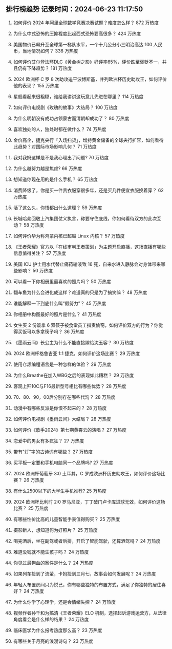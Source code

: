 
## 排行榜趋势 记录时间：2024-06-23 11:17:50
  
  1. 如何评价 2024 年阿里全球数学竞赛决赛试题？难度怎么样？ 872 万热度
    
  2. 为什么中式恐怖的压抑程度比起西式恐怖要高很多？ 424 万热度
    
  3. 美国物价已飙升至全球第一梯队水平，一个十几公分小三明治高达 100 人民币，当地情况如何？ 336 万热度
    
  4. 如何评价艾尔登法环DLC《黄金树之影》好评率65%，评价跌至褒贬不一，并且仍有下降趋势？ 181 万热度
    
  5. 2024 欧洲杯 C 罗 8 次助攻追平波博斯基，并列欧洲杯历史助攻王，如何评价他的表现？ 155 万热度
    
  6. 星舰看起来很粗糙，谁给我讲讲这玩意儿先进在哪里？ 114 万热度
    
  7. 如何评价电视剧《玫瑰的故事》大结局？ 100 万热度
    
  8. 为什么明朝没有成功占领蒙古而清朝却成功了？ 80 万热度
    
  9. 喜欢独处的人，独处时都在做什么？ 74 万热度
    
  10. 金价高企，捷克央行「入场扫货」，增持黄金储备的全球央行扩容，如何看待此趋势？对国际市场影响几何？ 71 万热度
    
  11. 我对我妈这样是不是我心理出了问题? 70 万热度
    
  12. 为什么越努力越是焦虑? 66 万热度
    
  13. 想知道你现在用的是什么手机？ 65 万热度
    
  14. 消费降级了，你是买一件贵衣服穿很多年，还是买几件便宜衣服换着穿？ 62 万热度
    
  15. 活了这么久，你悟都出什么道理？ 59 万热度
    
  16. 长城哈弗回敬上汽集团仗义执言，称要守住底线，你如何看待双方的此次互动？ 58 万热度
    
  17. 如何评价华为称鸿蒙内核已超越 Linux 内核？ 57 万热度
    
  18. 《王者荣耀》官方以「在线审判王者策划」为主题开启直播，这场直播有哪些信息值得关注？ 57 万热度
    
  19. 美国 ICU 护士用水代替止痛药输液致 16 死，自来水进入静脉会对身体带来哪些影响？ 50 万热度
    
  20. 可以看一下你相册里最喜欢的照片吗？ 50 万热度
    
  21. 翻车鱼为什么会进化成这样？难道真的只是为了搞笑嘛？ 48 万热度
    
  22. 谁能解释一下到底什么叫“假努力”？ 45 万热度
    
  23. 你相册中构图最好的照片是什么？ 41 万热度
    
  24. 女生买 2 份饭拿 6 双筷子被食堂员工指责偷窃，如何评价双方的行为？你觉得买饭可以多拿筷子吗？ 36 万热度
    
  25. 《墨雨云间》长公主为什么不能直接嫁给沈玉容？ 30 万热度
    
  26. 2024 欧洲杯格鲁吉亚 1:1 捷克，如何评价这场比赛？ 29 万热度
    
  27. 使用仓颉编程语言是一种怎样的体验？ 29 万热度
    
  28. 为什么Breathe在加入WBG之后的表现如此糟糕？ 29 万热度
    
  29. 客观上歼10C与F16最新型号相比有哪些优势？ 28 万热度
    
  30. 70、80、90，00后分别存在哪些代沟？ 28 万热度
    
  31. 动漫中有哪些反派是你恨不起来的？ 28 万热度
    
  32. 如何评价电视剧《墨雨云间》大结局？ 28 万热度
    
  33. 如何评价《歌手2024》第七期黄霄云的演唱？ 27 万热度
    
  34. 恋爱中的男女有多疯狂？ 27 万热度
    
  35. 带有"灯"字的古诗词有哪些？ 27 万热度
    
  36. 买平板一定要和手机电脑同一个品牌吗? 27 万热度
    
  37. 2024 欧洲杯葡萄牙 3:0 土耳其，C 罗成欧洲杯历史助攻王，如何评价这场比赛？ 26 万热度
    
  38. 有什么2500以下的大学生手机推荐? 25 万热度
    
  39. 2024 欧洲杯比利时 2:0 罗马尼亚，丁丁破门卢卡库进球无效，如何评价这场比赛？ 25 万热度
    
  40. 有哪些性价比高的儿童智能手表值得购买？ 25 万热度
    
  41. 摄影新人，想知道何为好照片？ 25 万热度
    
  42. 喝完酒后，坐在副驾或者后排，开启了智能驾驶，还算酒驾吗？ 24 万热度
    
  43. 难道没钱就不能生孩子吗？ 24 万热度
    
  44. 你见过最狗血的案件是什么？ 24 万热度
    
  45. 如果列车捡到了流萤，卡妈捡到三月七，故事会如何发展呢？ 24 万热度
    
  46. 年轻人布置房间只为悦己，你有哪些独特的布置方式，满足了你独特的居住喜好？ 24 万热度
    
  47. 为什么你学了心理学，还是会情绪失控？ 24 万热度
    
  48. 视频作者孙千和为搞清《王者荣耀》ELO 机制，选择起诉游戏运营方，从法律角度看会是什么样的结果？ 24 万热度
    
  49. 临床医学为什么报考热度那么高？ 23 万热度
    
  50. 有哪些关于月亮的浪漫诗句？ 23 万热度
    